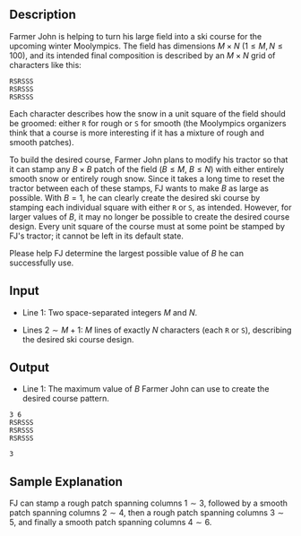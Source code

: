 ## Description

Farmer John is helping to turn his large field into a ski course for the upcoming winter Moolympics. The field has dimensions $M \times N$ ($1 \leq M,N \leq 100$), and its intended final composition is described by an $M \times N$ grid of characters like this:

```
RSRSSS
RSRSSS
RSRSSS
```

Each character describes how the snow in a unit square of the field should be groomed: either `R` for rough or `S` for smooth (the Moolympics organizers think that a course is more interesting if it has a mixture of rough and smooth patches).

To build the desired course, Farmer John plans to modify his tractor so that it can stamp any $B \times B$ patch of the field ($B \leq M$, $B \leq N$) with either entirely smooth snow or entirely rough snow. Since it takes a long time to reset the tractor between each of these stamps, FJ wants to make $B$ as large as possible. With $B = 1$, he can clearly create the desired ski course by stamping each individual square with either `R` or `S`, as intended. However, for larger values of $B$, it may no longer be possible to create the desired course design. Every unit square of the course must at some point be stamped by FJ's tractor; it cannot be left in its default state.

Please help FJ determine the largest possible value of $B$ he can successfully use.

## Input

* Line $1$: Two space-separated integers $M$ and $N$.

* Lines $2 \sim M+1$: $M$ lines of exactly $N$ characters (each `R` or `S`),  describing the desired ski course design.

## Output

* Line 1: The maximum value of $B$ Farmer John can use to create the desired course pattern.

```input1
3 6
RSRSSS
RSRSSS
RSRSSS
```

```output1
3
```

## Sample Explanation

FJ can stamp a rough patch spanning columns $1 \sim 3$, followed by a smooth patch spanning columns $2 \sim 4$, then a rough patch spanning columns $3 \sim 5$, and finally a smooth patch spanning columns $4 \sim 6$.